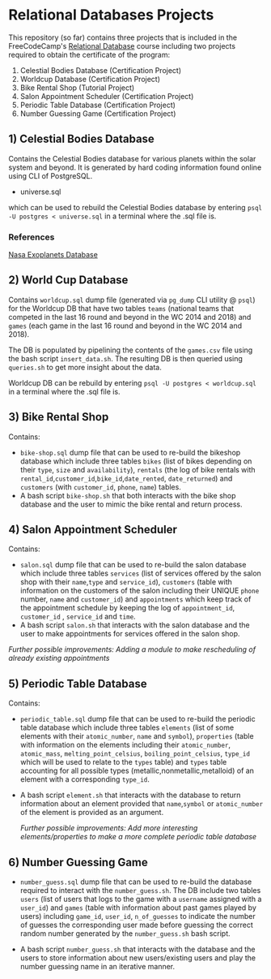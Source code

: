 # Relational Databases Projects

This repository (so far) contains three projects that is included in the FreeCodeCamp's [Relational Database](https://www.freecodecamp.org/learn/relational-database/) course including two projects required to obtain the certificate of the program:

1. Celestial Bodies Database (Certification Project)
2. Worldcup Database (Certification Project)
3. Bike Rental Shop (Tutorial Project)
4. Salon Appointment Scheduler (Certification Project)
5. Periodic Table Database (Certification Project)
6. Number Guessing Game (Certification Project)

## 1) Celestial Bodies Database

Contains the Celestial Bodies database for various planets within the solar system and beyond. It is generated by hard coding information found online using CLI of PostgreSQL.  

- universe.sql

which can be used to rebuild the Celestial Bodies database by entering `psql -U postgres < universe.sql` in a terminal where the .sql file is.

### References
[Nasa Exoplanets Database](https://exoplanets.nasa.gov/discovery/exoplanet-catalog/)

## 2) World Cup Database

Contains `worldcup.sql` dump file (generated via `pg_dump` CLI utility @ `psql`) for the Worldcup DB that have two tables `teams` (national teams that competed in the last 16 round and beyond in the WC 2014 and 2018) and `games` (each game in the last 16 round and beyond in the WC 2014 and 2018). 

The DB is populated by pipelining the contents of the `games.csv` file using the bash script `insert_data.sh`. The resulting DB is then queried using `queries.sh` to get more insight about the data.

Worldcup DB can be rebuild by entering `psql -U postgres < worldcup.sql` in a terminal where the .sql file is.

## 3) Bike Rental Shop

Contains:

- `bike-shop.sql` dump file that can be used to re-build the bikeshop database which include three tables `bikes` (list of bikes depending on their `type`, `size` and `availability`), `rentals` (the log of bike rentals with `rental_id`,`customer_id`,`bike_id`,`date_rented`, `date_returned`) and `customers` (with `customer_id`, `phone`, `name`) tables.
- A bash script `bike-shop.sh` that both interacts with the bike shop database and the user to mimic the bike rental and return process.

## 4) Salon Appointment Scheduler

Contains:

- `salon.sql` dump file that can be used to re-build the salon database which include three tables `services` (list of services offered by the salon shop with their `name`,`type` and `service_id`), `customers` (table with information on the customers of the salon including their UNIQUE `phone` number, `name` and `customer_id`) and `appointments` which keep track of the appointment schedule by keeping the log of `appointment_id`, `customer_id` , `service_id` and `time`.
- A bash script `salon.sh` that interacts with the salon database and the user to make appointments for services offered in the salon shop.

*Further possible improvements: Adding a module to make rescheduling of already existing appointments*

## 5) Periodic Table Database 

Contains:

- `periodic_table.sql` dump file that can be used to re-build the periodic table database which include three tables `elements` (list of some elements with their `atomic_number`, `name` and `symbol`), `properties` (table with information on the elements including their `atomic_number`, `atomic_mass`, `melting_point_celsius`, `boiling_point_celsius`, `type_id` which will be used to relate to the `types` table) and `types` table accounting for all possible types  (metallic,nonmetallic,metalloid) of an element with a corresponding `type_id`.
  
- A bash script `element.sh` that interacts with the database to return information about an element provided that `name`,`symbol` or `atomic_number` of the element is provided as an argument.

  *Further possible improvements: Add more interesting elements/properties to make a more complete periodic table database*

## 6) Number Guessing Game

- `number_guess.sql` dump file that can be used to re-build the database required to interact with the `number_guess.sh`. The DB include two tables `users` (list of users that logs to the game with a `username` assigned with a `user_id`) and `games` (table with information about past games played by users) including `game_id`, `user_id`, `n_of_guesses` to indicate the number of guesses the corresponding user made before guessing the correct random number generated by the `number_guess.sh` bash script.
  
- A bash script `number_guess.sh` that interacts with the database and the users to store information about new users/existing users and play the number guessing name in an iterative manner.



